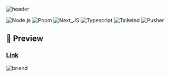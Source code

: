 ![header](https://capsule-render.vercel.app/api?type=rect&color=0:EEFF00,100:a82da8&fontColor=FFFFFF&height=100&section=header&text=briend&fontSize=40&fontAlign=50&fontAlignY=50)

![Node.js](https://img.shields.io/badge/Node-339933?style=flat-square&logo=Node.js&logoColor=white) ![Pnpm](https://img.shields.io/badge/PNPM-F69220?style=flat-square&logo=pnpm&logoColor=white) ![Next_JS](https://img.shields.io/badge/Next.js-000000?style=flat-square&logo=next.js&logoColor=white) ![Typescript](https://img.shields.io/badge/Typescript-3178c6?style=flat-square&logo=typescript&logoColor=white) ![Tailwind](https://img.shields.io/badge/Tailwind-06B6D4?style=flat-square&logo=sass&logoColor=white)
![Pusher](https://img.shields.io/badge/Pusher-300D4F?style=flat-square&logo=pusher&logoColor=white)

## 🎨 Preview

### [Link](briend.vercel.app)

![briend](https://github.com/HyeokjaeLee/pastime-ui/assets/71566740/b3fc87a4-ccaf-41d0-97d1-1935107ad37b)
